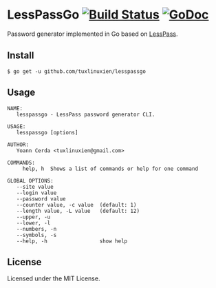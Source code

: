 LessPassGo [![Build Status](https://travis-ci.org/tuxlinuxien/lesspassgo.svg?branch=master)](https://travis-ci.org/tuxlinuxien/lesspassgo) [![GoDoc](https://godoc.org/github.com/tuxlinuxien/lesspassgo?status.svg)](https://godoc.org/github.com/tuxlinuxien/lesspassgo)
==========

Password generator implemented in Go based on [LessPass](//github.com/lesspass/cli).

## Install

```
$ go get -u github.com/tuxlinuxien/lesspassgo
```

## Usage

```
NAME:
   lesspassgo - LessPass password generator CLI.

USAGE:
   lesspassgo [options]

AUTHOR:
   Yoann Cerda <tuxlinuxien@gmail.com>

COMMANDS:
     help, h  Shows a list of commands or help for one command

GLOBAL OPTIONS:
   --site value               
   --login value              
   --password value           
   --counter value, -c value  (default: 1)
   --length value, -L value   (default: 12)
   --upper, -u                
   --lower, -l                
   --numbers, -n              
   --symbols, -s              
   --help, -h                 show help
```


## License

Licensed under the MIT License.
